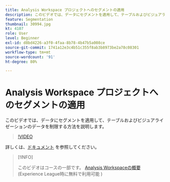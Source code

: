 ```yaml
---
title: Analysis Workspace プロジェクトへのセグメントの適用
description: このビデオでは、データにセグメントを適用して、テーブルおよびビジュアライゼーションのデータを制限する方法を説明します。
feature: Segmentation
thumbnail: 30994.jpg
kt: 4107
role: User
level: Beginner
exl-id: d8bd4226-a3f0-4faa-8b78-4b47b5a008ce
source-git-commit: 1741a12e3c4b51c355f8ab3b8973be2a78c08301
workflow-type: tm+mt
source-wordcount: '91'
ht-degree: 80%

---
```


# Analysis Workspace プロジェクトへのセグメントの適用

このビデオでは、データにセグメントを適用して、テーブルおよびビジュアライゼーションのデータを制限する方法を説明します。

>[!VIDEO](https://video.tv.adobe.com/v/30994/?quality=12)

詳しくは、[ドキュメント](https://experienceleague.adobe.com/docs/analytics/components/segmentation/segmentation-workflow/t-seg-apply.html?lang=ja) を参照してください。

>[!INFO]
>
> このビデオはコースの一部です。 [Analysis Workspaceの概要](https://experienceleague.adobe.com/?recommended=Analytics-U-1-2020.1.workspace&amp;lang=ja)(Experience League時に無料で利用可能 )

